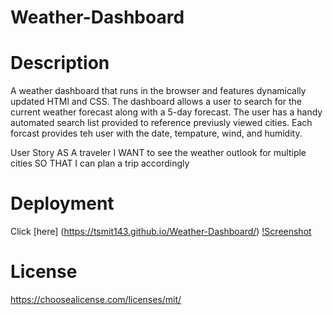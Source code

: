 # Weather-Dashboard

# Description
A weather dashboard  that runs in the browser and features dynamically updated HTMl and CSS. The dashboard allows a user to search for the current weather forecast along with a 5-day forecast. The user has a handy automated search list provided to reference previusly viewed cities. Each forcast provides teh user with the date, tempature, wind, and humidity.

User Story
AS A traveler
I WANT to see the weather outlook for multiple cities
SO THAT I can plan a trip accordingly
# Deployment
Click [here] (https://tsmit143.github.io/Weather-Dashboard/)
[!Screenshot](./Assets/Images/Screenshot%202024-01-02%20at%2010.10.13%20PM.png)
# License
https://choosealicense.com/licenses/mit/
